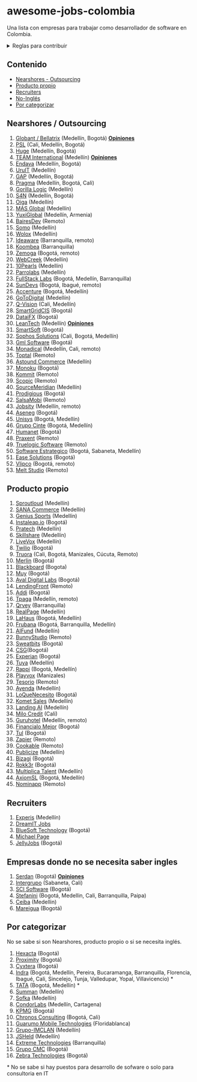 # awesome-jobs-colombia

Una lista con empresas para trabajar como desarrollador de software en Colombia.

<details>
  <summary>Reglas para contribuir</summary>
  
  ## Reglas 
  1. Si la empresa desarrolla principalmente para otras compañías, se debe colocar en categoría "Nearshore" (nearshore para esta lista se puede tomar como sinónimo de "outsourcing" o "agencia")
  2. Sólo agregar empresas con página de Careers o en su defecto con vacantes posteadas regularmente por LinkedIn. Esto se hace con el fin de mantener en este listado empresas que esten contratando regularmente, así se mantendrá vigente por más tiempo y es más útil para los devs que la visiten.
 3. Los PRs se pueden realizar por medio de "patches" o creando nuevas ramas y haciendo merge request.
 4. Si se tienen dudas respecto a algo por agregar/modificar se puede crear un issue. O hacer directamente el cambio + PR; dentro del PR se discutirá la duda. 
     
</details>

## Contenido

- [Nearshores - Outsourcing](#nearshores)
- [Producto propio](#producto-propio)
- [Recruiters](#recruiters)
- [No-Inglés](#empresas-donde-no-se-necesita-saber-ingles)
- [Por categorizar](#por-categorizar)

## Nearshores / Outsourcing

1. [Globant / Bellatrix](https://www.globant.com/careers) (Medellín, Bogotá) [**Opiniones**](https://github.com/suarezafelipe/awesome-jobs-colombia/wiki/Globant)
1. [PSL](https://www.psl.com.co/empleo.html) (Cali, Medellín, Bogotá)
1. [Huge](https://www.hugeinc.com/careers/jobs) (Medellín, Bogotá)
1. [TEAM International](https://www.teaminternational.com/careers/) (Medellín) [**Opiniones**](https://github.com/suarezafelipe/awesome-jobs-colombia/wiki/Team-International)
1. [Endava](https://careers.endava.com/en) (Medellín, Bogotá)
1. [UruIT](https://uruit.com/careers) (Medellín)
1. [GAP](https://www.growthaccelerationpartners.com/careers/job-listings/) (Medellín, Bogotá)
1. [Pragma](https://www.pragma.com.co/trabaja-con-nosotros) (Medellín, Bogotá, Cali)
1. [Gorilla Logic](https://gorillalogic.secure.force.com/Careers) (Medellín)
1. [S4N](https://jobs.lever.co/s4n) (Medellín, Bogotá)
1. [Oiga](https://oiga.com/unete-a-nosotros/) (Medellín)
1. [MAS Global](https://masglobalconsulting.applytojob.com/) (Medellín)
1. [YuxiGlobal](https://www.yuxiglobal.com/careers) (Medellín, Armenia)
1. [BairesDev](https://www.bairesdev.com/careers/) (Remoto)
1. [Somo](https://www.somoglobal.com/career/) (Medellín)
1. [Wolox](https://wolox.recruitee.com/) (Medellín)
1. [Ideaware](https://ideaware.co/careers/) (Barranquilla, remoto)
1. [Koombea](https://www.koombea.com/careers/#positions-list) (Barranquilla)
1. [Zemoga](https://www.zemoga.com/jobs) (Bogotá, remoto)
1. [WebCreek](https://webcreek.com/en/careers/) (Medellín)
1. [10Pearls](https://10pearls.com/join-our-team/) (Medellín)
1. [Parrolabs](https://www.parrolabs.com/careers/) (Medellín)
1. [FullStack Labs](https://apply.workable.com/fullstack-labs/) (Bogotá, Medellín, Barranquilla)
1. [SunDevs](https://sundevs.com/careers/) (Bogotá, Ibagué, remoto)
1. [Accenture](https://www.accenture.com/co-es/careers/jobsearch?jk=&sb=1) (Bogotá, Medellín)
1. [GoToDigital](https://gotodigital.es/empleo/) (Medellín)
1. [Q-Vision](https://qvisiontechnologies.com/unete/) (Cali, Medellín)
1. [SmartGridCIS](http://smartgridcis.com/about/careers/) (Bogotá)
1. [DataiFX](https://www.linkedin.com/jobs/view/1713642058/) (Bogotá)
1. [LeanTech](https://lssdevelopment.typeform.com/to/Gea9dt) (Medellín) [**Opiniones**](https://github.com/suarezafelipe/awesome-jobs-colombia/wiki/Lean-Teach) 
1. [SmartSoft](https://www.linkedin.com/company/smartsoft-colombia/jobs/) (Bogotá)
1. [Sophos Solutions](https://sophossolutions.com/trabaja-con-nosotros/) (Cali, Bogotá, Medellín)
1. [Gml Software](https://www.linkedin.com/company/gmlsoftware/jobs/) (Bogotá)
1. [Monadical](https://monadical.com/team.html#join) (Medellín, Cali, remoto)
1. [Toptal](https://www.toptal.com/careers#positions) (Remoto)
1. [Astound Commerce](https://careers.astoundcommerce.com/vacancies/all/medellin/) (Medellín)
1. [Monoku](https://monoku.recruiterbox.com/) (Bogotá)
1. [Kommit](https://kommit.co/home) (Remoto)
1. [Scopic](https://scopicsoftware.com/careers/) (Remoto)
1. [SourceMeridian](https://sourcemeridian.com/work-with-us/) (Medellín)
1. [Prodigious](https://by.prodigious.com/careers/) (Bogotá)
1. [SalsaMobi](https://salsamobi.com/careers/) (Remoto)
1. [Jobsity](https://www.jobsity.com/careers) (Medellín, remoto)
1. [Aseneg](https://www.aseneg.com/ofertas-laborales/) (Bogotá)
1. [Unisys](https://unisys.wd5.myworkdayjobs.com/External/3/refreshFacet/318c8bb6f553100021d223d9780d30be) (Bogotá, Medellín)
1. [Grupo Cinte](https://grupocinte.com/vacantes/) (Bogotá, Medellín)
1. [Humanet](https://humanet.hiringroom.com/jobs/) (Bogotá)
1. [Praxent](https://praxent.com/careers) (Remoto)
1. [Truelogic Software](https://www.truelogicsoftware.com/careers/) (Remoto)
1. [Software Estrategico](https://www.computrabajo.com.co/empresas/ofertas-de-trabajo-de-software-estrategico-sas-F5F7931090C29EF4) (Bogotá, Sabaneta, Medellín)
1. [Ease Solutions](https://apply.workable.com/ease-solutions-pte-ltd/) (Bogotá)
1. [Vlipco](https://www.vlipco.com/careers) (Bogotá, remoto)
1. [Melt Studio](https://www.meltstudio.co/jobs) (Remoto)

## Producto propio

1. [Sproutloud](https://sproutloud.applytojob.com/apply) (Medellín)
1. [SANA Commerce](https://www.sana-commerce.com/careers/) (Medellín)
1. [Genius Sports](https://geniussports.gr8people.com/index.gp?method=cappportal.showPortalSearch&sysLayoutID=123) (Medellín)
1. [Instaleap.io](https://instaleap.io/careers) (Bogotá)
1. [Pratech](https://www.pratechgroup.com/trabaja-en-pratech/) (Medellín)
1. [Skillshare](https://jobs.lever.co/skillshare?location=Medell%C3%ADn) (Medellín)
1. [LiveVox](https://jobs.jobvite.com/livevox/search?l=CO-MD+-+COL-HQ-Medellin&c=) (Medellín)
1. [Twilio](https://www.twilio.com/company/jobs) (Bogotá)
1. [Truora](https://www.truora.com/careers-spanish) (Cali, Bogotá, Manizales, Cúcuta, Remoto)
1. [Merlin](https://merlinjobs.com/work-with-merlin) (Bogotá)
1. [Blackboard](https://co.linkedin.com/jobs/blackboard-empleos?position=1&pageNum=0) (Bogota)
1. [Muy](https://home.muy.com.co/#/trabajaconnosotros) (Bogotá)
1. [Aval Digital Labs](https://www.linkedin.com/company/avaldigitallabs/) (Bogotá)
1. [LendingFront](https://angel.co/company/lendingfront/jobs) (Remoto)
1. [Addi](https://jobs.lever.co/addi) (Bogotá)
1. [Tpaga](https://tpaga.co/trabaja-con-nosotros/) (Medellín, remoto)
1. [Qrvey](https://qrvey.com/careers) (Barranquilla)
1. [RealPage](https://careers-realpage.icims.com/jobs/search?ss=1&searchRelation=keyword_all&searchCompany=1145) (Medellín)
1. [LaHaus](https://apply.workable.com/lahaus/) (Bogotá, Medellín)
1. [Frubana](https://jobs.lever.co/frubana?) (Bogotá, Barranquilla, Medellín)
1. [AIFund](https://aifund.ai/careers/) (Medellín)
1. [BunnyStudio](https://weare.bunnystudio.com/careers/) (Remoto)
1. [Sweatbits](https://sweatbits.co/platform/work_with_us) (Bogotá)
1. [CSG](https://careers.csgi.com/search-results?qcountry=Colombia)(Bogotá)
1. [Experian](https://experian.referrals.selectminds.com/jobs/search/4129592) (Bogotá)
1. [Tuya](https://www.linkedin.com/company/tuya-s-a/jobs/) (Medellín)
1. [Rappi](https://www.rappi.com/jobs/) (Bogotá, Medellín)
1. [Playvox](http://jobs.playvox.com/) (Manizales)
1. [Tesorio](https://jobs.lever.co/tesorio/) (Remoto)
1. [Ayenda](https://ayenda.recruitee.com/) (Medellín)
1. [LoQueNecesito](https://www.linkedin.com/company/loquenecesito-co/jobs/) (Bogotá)
1. [Komet Sales](https://www.kometsales.com/pages/careers) (Medellín)
1. [Landing AI](https://landing.ai/careers/) (Medellín)
1. [Milo Credit](https://jobs.lever.co/milocredit?department=Research%20%26%20Development&team=Engineering) (Cali)
1. [Guruhotel](https://guruhotel.com/en/trabaja-con-nosotros/) (Medellín, remoto)
1. [Financialo Mejor](https://www.linkedin.com/company/financialo-mejor/jobs/) (Bogotá)
1. [Tul](https://tul.com.co/jobs/) (Bogotá)
1. [Zapier](https://zapier.com/jobs/) (Remoto)
1. [Cookable](https://apply.workable.com/cookable-inc/) (Remoto)
1. [Publicize](https://publicize.co/careers/) (Medellín)
1. [Bizagi](https://apply.workable.com/bizagi/) (Bogotá)
1. [Rokk3r](https://apply.workable.com/rokk3r/) (Bogotá)
1. [Multiplica Talent](https://apply.workable.com/multiplica-1/) (Medellín)
1. [AxiomSL](https://apply.workable.com/axiomsl/) (Bogotá, Medellín)
1. [Nominapp](https://nominapp.com/co/jobs/) (Remoto)


## Recruiters

1. [Experis](https://www.manpower.com/ManpowerUSA/home/!ut/p/z1/04_Sj9CPykssy0xPLMnMz0vMAfIjo8ziTfw9zDw9nA18LFyDjAwczTwDjYw9jIydPY31w_Wj9KOASgxwAEcD_YLsbEUAylnE_Q!!/dz/d5/L0lDUmlTUSEhL3dHa0FKRnNBLzROV3FpQSEhL2VuX1VT/) (Medellín)
1. [DreamIT Jobs](https://dreamitjobs.net/)
1. [BlueSoft Technology](http://www.bluesoft.com.co/html/oportunidades.html) (Bogotá)
1. [Michael Page](https://www.michaelpage.com.co/job-search)
1. [JellyJobs](https://jellyjob.com/empleo/) (Bogotá)

## Empresas donde no se necesita saber ingles

1. [Serdan](http://ofertaslaborales.serdan.com.co/?O=Index.Ofertas) (Bogotá) [**Opiniones**](https://github.com/suarezafelipe/awesome-jobs-colombia/wiki/Serdan)  
1. [Intergrupo](http://www.intergrupo.com/en/vacancies/) (Sabaneta, Cali)
1. [SCI Software](https://www.linkedin.com/in/sci-software-development-sas-252718b4/detail/recent-activity/shares/) (Bogotá)
1. [Stefanini](https://stefanini.com/en/careers) (Bogotá, Medellin, Cali, Barranquilla, Paipa)
1. [Ceiba](https://www.linkedin.com/company/ceiba-software-house/jobs/) (Medellin)
1. [Mareigua](https://www.mareigua.co/es/ofertas-laborales/) (Bogotá)

## Por categorizar

No se sabe si son Nearshores, producto propio o si se necesita inglés.

1. [Hexacta](http://careers.hexacta.com/) (Bogotá)
1. [Proximity](https://www.proximity.com.co/equipo-unete) (Bogotá)
1. [Cyxtera](https://usr57.dayforcehcm.com/CandidatePortal/en-US/cyxtera/) (Bogotá)
1. [Indra](https://www.indracompany.com/es/trabajar-indra-2) (Bogotá, Medellín, Pereira, Bucaramanga, Barranquilla, Florencia, Ibagué, Cali, Sincelejo, Tunja, Valledupar, Yopal, Villavicencio) *
1. [TATA](https://ibegin.tcs.com/iBegin/) (Bogotá, Medellín) *
1. [Summan](https://www.summan.com/empleos/) (Medellín)
1. [Sofka](https://www.sofka.com.co/es/trabaja_con_nosotros_registro/) (Medellín)
1. [CondorLabs](https://condorlabs.io/hiring) (Medellín, Cartagena)
1. [KPMG](https://www.elempleo.com/sitios-empresariales/colombia/kpmg/oferta_sitio.asp?Actual=1) (Bogotá)
1. [Chronos Consulting](https://www.chronosconsulting.com/job-offers/colombia/) (Bogotá, Cali)
1. [Guarumo Mobile Technologies](https://www.linkedin.com/company/guarumo/jobs/) (Floridablanca)
1. [Grupo-IMCLAN](https://www.linkedin.com/company/grupo-inclam/jobs/) (Medellín)
1. [JSHeld](https://www.linkedin.com/company/j-s--held/jobs/) (Medellín)
1. [Extreme Technologies](https://www.linkedin.com/company/extreme-technologies-s-a-/jobs/) (Barranquilla)
1. [Grupo CMC](https://www.linkedin.com/company/cmc-colombia/jobs/) (Bogotá)
1. [Zebra Technologies](https://latinam-canada-zebra.icims.com/jobs/search?ss=1&searchLocation=13546--Bogota) (Bogotá)

\* No se sabe si hay puestos para desarrollo de sofware o solo para consultoria en IT
